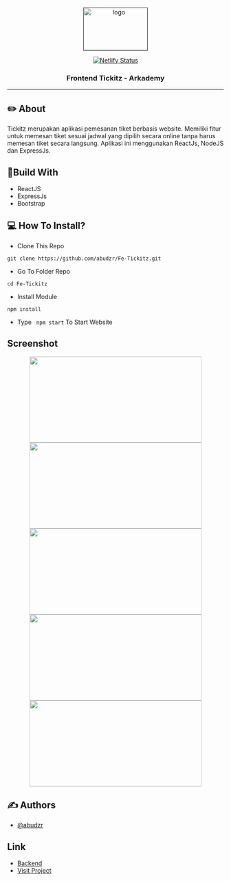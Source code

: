 <p align="center">
  <a href="" rel="noopener">
 <img width=150px height=100px src="https://user-images.githubusercontent.com/68935056/117759079-5ef0d700-b24d-11eb-93ed-bad6dc95a10e.png" alt="logo"></a>
</p>

<div align="center">
  
[![Netlify Status](https://api.netlify.com/api/v1/badges/f4eec393-bcbf-4acf-a47a-879b1ecdcd56/deploy-status)](https://tickitzaps.netlify.app)

</div>
<h3 align="center">Frontend Tickitz - Arkademy</h3>

---

## ✏️ About

Tickitz merupakan aplikasi pemesanan tiket berbasis website. Memiliki fitur untuk memesan tiket sesuai jadwal yang dipilih secara online tanpa harus memesan tiket secara langsung. Aplikasi ini menggunakan ReactJs, NodeJS dan ExpressJs.


## 🔖Build With
- ReactJS
- ExpressJs
- Bootstrap

## 💻 How To Install?
- Clone This Repo
```
git clone https://github.com/abudzr/Fe-Tickitz.git
```
- Go To Folder Repo
```
cd Fe-Tickitz
```
- Install Module
```
npm install
```
- Type ``` npm start``` To Start Website


## Screenshot
<p align="center">
  <span>
    <img width="400" height="200" src="https://user-images.githubusercontent.com/68935056/116301202-faa03300-a7c9-11eb-8e06-20cf29f9d43b.png">   
    <img width="400" height="200" src="https://user-images.githubusercontent.com/68935056/119015691-57ef6480-b9c3-11eb-94f6-82116d47a685.png">   
    <img width="400" height="200" src="https://user-images.githubusercontent.com/68935056/119041919-69476980-b9e1-11eb-828c-6e18c8c0a1d8.PNG">   
    <img width="400" height="200" src="https://user-images.githubusercontent.com/68935056/119041907-651b4c00-b9e1-11eb-837f-43138f8f33a7.PNG">
    <img width="400" height="200" src="https://user-images.githubusercontent.com/68935056/119042565-3782d280-b9e2-11eb-8ede-0486277c1ce7.PNG">
  </span>
</p>

## ✍️ Authors

- [@abudzr](https://github.com/abudzr)

## Link

- [Backend](https://github.com/abudzr/Week4-RestFulAPI)
- [Visit Project](https://tickitzaps.netlify.app/)
